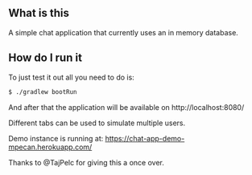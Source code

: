 ## What is this

A simple chat application that currently uses an in memory database.

## How do I run it

To just test it out all you need to do is:
```bash
$ ./gradlew bootRun
```

And after that the application will be available on http://localhost:8080/

Different tabs can be used to simulate multiple users.

Demo instance is running at: https://chat-app-demo-mpecan.herokuapp.com/

Thanks to @TajPelc for giving this a once over.